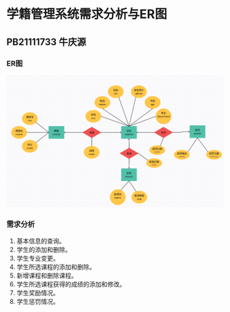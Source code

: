 # 学籍管理系统需求分析与ER图

## PB21111733 牛庆源

### ER图

![](img\学籍管理系统ER图.png)

### 需求分析

1. 基本信息的查询。
2. 学生的添加和删除。
3. 学生专业变更。
4. 学生所选课程的添加和删除。
5. 新增课程和删除课程。
6. 学生所选课程获得的成绩的添加和修改。
7. 学生奖励情况。
8. 学生惩罚情况。